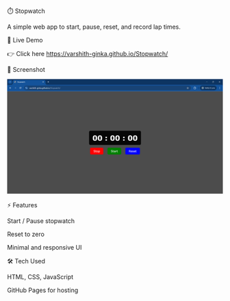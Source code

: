⏱️ Stopwatch

A simple web app to start, pause, reset, and record lap times.

🚀 Live Demo

👉 Click here   https://varshith-ginka.github.io/Stopwatch/

📸 Screenshot

![Stopwatch Screenshot](images/Screenshot.png)

⚡ Features

Start / Pause stopwatch

Reset to zero

Minimal and responsive UI

🛠️ Tech Used

HTML, CSS, JavaScript

GitHub Pages for hosting
